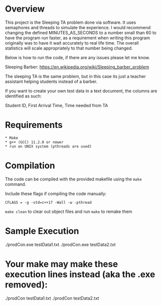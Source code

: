 # Overview

This project is the Sleeping TA problem done via software. It uses semaphores and threads to simulate the experience. I would recommend changing the defined MINUTES_AS_SECONDS to a number small than 60 to have the program run faster, as a requirement when writing this program originally was to have it wait accurately to real life time. The overall statistics will scale appropriately to that number being changed.

Below is how to run the code, if there are any issues please let me know. 

Sleeping Barber: https://en.wikipedia.org/wiki/Sleeping_barber_problem

The sleeping TA is the same problem, but in this case its just a teacher assistant helping students instead of a barber. 

If you want to create your own test data in a text document, the columns are identified as such:

Student ID, First Arrival Time, Time needed from TA

# Requirements

	* Make
	* g++ (GCC) 11.2.0 or newer
	* run on UNIX system (pthreads are used)

# Compilation

The code can be compiled with the provided makefile using the `make` command.

Include these flags if compiling the code manually:

```
CFLAGS = -g -std=c++17 -Wall -w -pthread

```

`make clean` to clear out object files and run `make` to remake them

# Sample Execution


./prodCon.exe testData1.txt
./prodCon.exe testData2.txt

# Your make may make these execution lines instead (aka the .exe removed):

./prodCon testData1.txt
./prodCon testData2.txt
